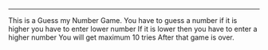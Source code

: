 ************************************************************************************************************************************************************************************************************************
This is a Guess my Number Game.
You have to guess a number if it is higher you have to enter lower number
If it is lower then you have to enter a higher number
You will get maximum 10 tries
After that game is over.

